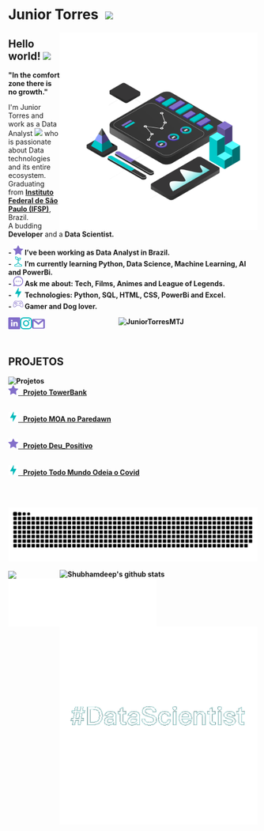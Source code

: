 # Junior Torres &nbsp;<img src="https://github.com/TheDudeThatCode/TheDudeThatCode/blob/master/Assets/Mario_Hello_Big.gif" width="30px">


<img src="https://github.com/JuniorTorresMTJ/JuniorTorresMTJ/blob/master/image/dashboard.png" min-width="400px" max-width="400px" width="400px" align="right">
<p align="left">
 
## Hello world!&nbsp;<img src="https://github.com/TheDudeThatCode/TheDudeThatCode/blob/master/Assets/Earth.gif" width="24px">

<p><b>"In the comfort zone there is no growth."</b><p>
<p>
    I'm Junior Torres and work as a Data Analyst <img src="https://github.com/TheDudeThatCode/TheDudeThatCode/blob/master/Assets/Developer.gif" width="30px"> who is passionate about Data technologies and its entire ecosystem. 
    Graduating from <a href="https://spo.ifsp.edu.br/"  target="_blank"> <b>Instituto Federal de São Paulo (IFSP)</b></a>, Brazil. <br>
    A budding <b>Developer</b>  and a <b>Data Scientist.<br>
</p>
 
 <p>
  - <img width="20px" src="https://github.com/JuniorTorresMTJ/JuniorTorresMTJ/blob/master/image/star.svg" /> I’ve been working as Data Analyst in Brazil.<br>
  - <img width="20px" src="https://github.com/JuniorTorresMTJ/JuniorTorresMTJ/blob/master/image/sprout.svg" /> I’m currently learning Python, Data Science, Machine Learning, AI and PowerBi.<br>
  - <img width="20px" src="https://github.com/JuniorTorresMTJ/JuniorTorresMTJ/blob/master/image/messenger.svg" /> Ask me about: Tech, Films, Animes and League of Legends.<br>
  - <img width="20px" src="https://github.com/JuniorTorresMTJ/JuniorTorresMTJ/blob/master/image/flash.svg" /> Technologies: Python, SQL, HTML, CSS, PowerBi and Excel.<br>
  - <img width="20px" src="https://github.com/JuniorTorresMTJ/JuniorTorresMTJ/blob/master/image/console.svg" /> Gamer and Dog lover.<br>
  </p>   

<p align="center">
  <a href="https://www.linkedin.com/in/marivaldotorres/"  target="_blank"><img align="left" alt="Junior Torres | Linkedin" width="24px"
                                                              src="https://github.com/JuniorTorresMTJ/JuniorTorresMTJ/blob/master/image/linkedin.svg" /></a>
  <a href="https://www.instagram.com/callmejuniorr/"  target="_blank" ><img align="left" alt="Junior Torres | Instagram" width="24px"
                                                          src="https://github.com/JuniorTorresMTJ/JuniorTorresMTJ/blob/master/image/instagram.svg" /></a>
  <a href="mailto:juniortorres.mth@gmail.com"><img align="left" alt="Junior Torres | Gmail" width="26px"
                                                   src="https://github.com/JuniorTorresMTJ/JuniorTorresMTJ/blob/master/image/gmail.svg" /></a>
 <img src="https://komarev.com/ghpvc/?username=JuniorTorresMTJ" alt="JuniorTorresMTJ" />
</p>
<br>

## PROJETOS
<img align="left" width="250px" alt="Projetos" src="https://media1.giphy.com/media/J39BCrabo3FNQQWLzl/giphy.gif"/>

<p align="left">
 <br>
 <img width="20px" src="https://github.com/JuniorTorresMTJ/JuniorTorresMTJ/blob/master/image/star.svg" /><a href="https://github.com/JuniorTorresMTJ/TowerBank" target="_blank">  &nbsp; Projeto TowerBank</a> <br>
 <p></p>
<br>
 <img width="20px" src="https://github.com/JuniorTorresMTJ/JuniorTorresMTJ/blob/master/image/flash.svg" /><a href="https://github.com/JuniorTorresMTJ/Projeto_MoA_no_Paredawn" target="_blank"> &nbsp; Projeto MOA no Paredawn</a>  <br>
 <p></p>
 <br>
 <img width="20px" src="https://github.com/JuniorTorresMTJ/JuniorTorresMTJ/blob/master/image/star.svg" /><a href="https://github.com/JuniorTorresMTJ/Projeto_DeuPositivo" target="_blank"> &nbsp; Projeto Deu_Positivo</a><br>
 <p></p>
<br>
 <img width="20px" src="https://github.com/JuniorTorresMTJ/JuniorTorresMTJ/blob/master/image/flash.svg" /><a href="https://github.com/JuniorTorresMTJ/Projeto_Todo_mundo_odeia_o_COVID" target="_blank"> &nbsp; Projeto Todo Mundo Odeia o Covid</a> <br>
 <p></p>
</p>
<br>
<br>

![Snake animation](https://github.com/JuniorTorresMTJ/JuniorTorresMTJ/blob/output/github-contribution-grid-snake.svg)

<a href="https://github.com/JuniorTorresMTJ">
  <img align="center" src="https://github-readme-stats.vercel.app/api/top-langs/?username=JuniorTorresMTJ&&langs_count=3&theme=tokyonight&hide_langs_below=1" />
</a>

<a href="https://github.com/JuniorTorresMTJ">
 <img align="right" width="400px" src="https://github-readme-stats.vercel.app/api?username=JuniorTorresMTJ&show_icons=true&theme=tokyonight&line_height=27" alt="Shubhamdeep's github stats"/>
</a>
<br>

<img align="left" width="300px" src="https://github.com/JuniorTorresMTJ/JuniorTorresMTJ/blob/master/image/data_nerd.gif"/>
<img align="right" width="400px"src="https://github.com/JuniorTorresMTJ/JuniorTorresMTJ/blob/master/image/hashtag.gif"/>
